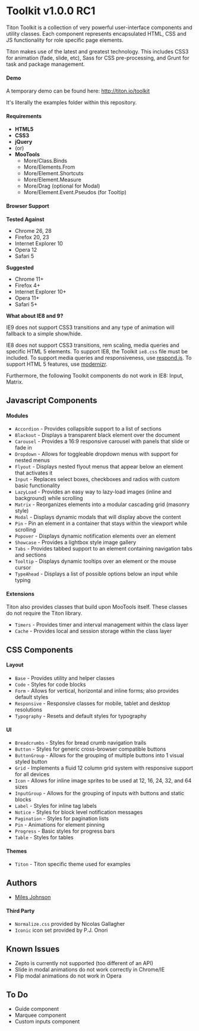 # Toolkit v1.0.0 RC1 #

Titon Toolkit is a collection of very powerful user-interface components and utility classes.
Each component represents encapsulated HTML, CSS and JS functionality for role specific page elements.

Titon makes use of the latest and greatest technology. This includes CSS3 for animation (fade, slide, etc),
Sass for CSS pre-processing, and Grunt for task and package management.

#### Demo ####
A temporary demo can be found here: http://titon.io/toolkit

It's literally the examples folder within this repository.

#### Requirements ####
* **HTML5**
* **CSS3**
* **jQuery**
* (or)
* **MooTools**
    * More/Class.Binds
    * More/Elements.From
    * More/Element.Shortcuts
    * More/Element.Measure
    * More/Drag (optional for Modal)
    * More/Element.Event.Pseudos (for Tooltip)

#### Browser Support ####

**Tested Against**
* Chrome 26, 28
* Firefox 20, 23
* Internet Explorer 10
* Opera 12
* Safari 5

**Suggested**
* Chrome 11+
* Firefox 4+
* Internet Explorer 10+
* Opera 11+
* Safari 5+

**What about IE8 and 9?**

IE9 does not support CSS3 transitions and any type of animation will fallback to a simple show/hide.

IE8 does not support CSS3 transitions, rem scaling, media queries and specific HTML 5 elements. To support IE8, the Toolkit `ie8.css` file must be included.
To support media queries and responsiveness, use [respond.js](https://github.com/scottjehl/Respond). To support HTML 5 features, use [modernizr](http://modernizr.com).

Furthermore, the following Toolkit components do not work in IE8: Input, Matrix.

## Javascript Components ##
#### Modules ####
* `Accordion` - Provides collapsible support to a list of sections
* `Blackout` - Displays a transparent black element over the document
* `Carousel` - Provides a 16:9 responsive carousel with panels that slide or fade in
* `Dropdown` - Allows for toggleable dropdown menus with support for nested menus
* `Flyout` - Displays nested flyout menus that appear below an element that activates it
* `Input` - Replaces select boxes, checkboxes and radios with custom basic functionality
* `LazyLoad` - Provides an easy way to lazy-load images (inline and background) while scrolling
* `Matrix` - Reorganizes elements into a modular cascading grid (masonry style)
* `Modal` - Displays dynamic modals that will display above the content
* `Pin` - Pin an element in a container that stays within the viewport while scrolling
* `Popover` - Displays dynamic notification elements over an element
* `Showcase` - Provides a lightbox style image gallery
* `Tabs` - Provides tabbed support to an element containing navigation tabs and sections
* `Tooltip` - Displays dynamic tooltips over an element or the mouse cursor
* `TypeAhead` - Displays a list of possible options below an input while typing

#### Extensions ####
Titon also provides classes that build upon MooTools itself. These classes do not require the Titon library.

* `Timers` - Provides timer and interval management within the class layer
* `Cache` - Provides local and session storage within the class layer

## CSS Components ##
#### Layout ####
* `Base` - Provides utility and helper classes
* `Code` - Styles for code blocks
* `Form` - Allows for vertical, horizontal and inline forms; also provides default styles
* `Responsive` - Responsive classes for mobile, tablet and desktop resolutions
* `Typography` - Resets and default styles for typography

#### UI ####
* `Breadcrumbs` - Styles for bread crumb navigation trails
* `Button` - Styles for generic cross-browser compatible buttons
* `ButtonGroup` - Allows for the grouping of multiple buttons into 1 visual styled button
* `Grid` - Implements a fluid 12 column grid system with responsive support for all devices
* `Icon` - Allows for inline image sprites to be used at 12, 16, 24, 32, and 64 sizes
* `InputGroup` - Allows for the grouping of inputs with buttons and static blocks
* `Label` - Styles for inline tag labels
* `Notice` - Styles for block level notification messages
* `Pagination` - Styles for pagination lists
* `Pin` - Animations for element pinning
* `Progress` - Basic styles for progress bars
* `Table` - Styles for tables

#### Themes ####
* `Titon` - Titon specific theme used for examples

## Authors ##
* [Miles Johnson](https://github.com/milesj)

#### Third Party ####
* `Normalize.css` provided by Nicolas Gallagher
* `Iconic` icon set provided by P.J. Onori

## Known Issues ##
* Zepto is currently not supported (too different of an API)
* Slide in modal animations do not work correctly in Chrome/IE
* Flip modal animations do not work in Opera

## To Do ##
* Guide component
* Marquee component
* Custom inputs component